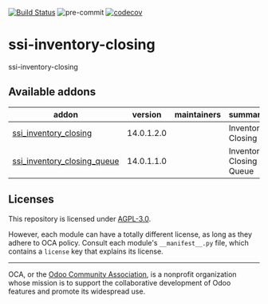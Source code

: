 [![Build Status](https://travis-ci.com/open-synergy/ssi-inventory-closing.svg?branch=14.0)](https://travis-ci.com/open-synergy/ssi-inventory-closing)
![pre-commit](https://github.com/open-synergy/ssi-inventory-closing/actions/workflows/pre-commit.yml/badge.svg)
[![codecov](https://codecov.io/gh/open-synergy/ssi-inventory-closing/branch/14.0/graph/badge.svg)](https://codecov.io/gh/open-synergy/ssi-inventory-closing)

<!-- /!\ do not modify above this line -->

# ssi-inventory-closing

ssi-inventory-closing

<!-- /!\ do not modify below this line -->

<!-- prettier-ignore-start -->

[//]: # (addons)

Available addons
----------------
addon | version | maintainers | summary
--- | --- | --- | ---
[ssi_inventory_closing](ssi_inventory_closing/) | 14.0.1.2.0 |  | Inventory Closing
[ssi_inventory_closing_queue](ssi_inventory_closing_queue/) | 14.0.1.1.0 |  | Inventory Closing Queue

[//]: # (end addons)

<!-- prettier-ignore-end -->

## Licenses

This repository is licensed under [AGPL-3.0](LICENSE).

However, each module can have a totally different license, as long as they adhere to OCA
policy. Consult each module's `__manifest__.py` file, which contains a `license` key
that explains its license.

----

OCA, or the [Odoo Community Association](http://odoo-community.org/), is a nonprofit
organization whose mission is to support the collaborative development of Odoo features
and promote its widespread use.
